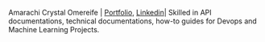 Amarachi Crystal Omereife | [Portfolio](https://github.com/marameref/Devops_Engineer), [Linkedin](https://www.linkedin.com/in/amarachi-crystal-omereife-416a081a1/)| Skilled in  API documentations, technical documentations, how-to guides for Devops and Machine Learning Projects.
